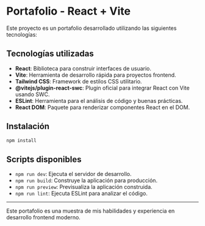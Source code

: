 # Portafolio - React + Vite

Este proyecto es un portafolio desarrollado utilizando las siguientes tecnologías:

## Tecnologías utilizadas

- **React**: Biblioteca para construir interfaces de usuario.
- **Vite**: Herramienta de desarrollo rápida para proyectos frontend.
- **Tailwind CSS**: Framework de estilos CSS utilitario.
- **@vitejs/plugin-react-swc**: Plugin oficial para integrar React con Vite usando SWC.
- **ESLint**: Herramienta para el análisis de código y buenas prácticas.
- **React DOM**: Paquete para renderizar componentes React en el DOM.

## Instalación

```bash
npm install
```

## Scripts disponibles

- `npm run dev`: Ejecuta el servidor de desarrollo.
- `npm run build`: Construye la aplicación para producción.
- `npm run preview`: Previsualiza la aplicación construida.
- `npm run lint`: Ejecuta ESLint para analizar el código.

---
Este portafolio es una muestra de mis habilidades y experiencia en desarrollo frontend moderno.
